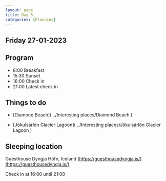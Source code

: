```yaml
--- 
layout: page
title: Day 5 
categories: [Planning] 
---
```

## Friday 27-01-2023

## Program
- 8:00 Breakfast
- 15:30 Sunset
- 16:00 Check in
- 21:00 Latest check in

## Things to do
- [Diamond Beach]( ../Interesting places/Diamond Beach ) 

- [Jökulsárlón Glacier Lagoon]( ../Interesting places/Jökulsárlón Glacier Lagoon ) 


## Sleeping location 
Guesthouse Dyngja
Höfn, Iceland
[https://guesthousedyngja.is/](https://guesthousedyngja.is/)

Check in at 16:00 until 21:00